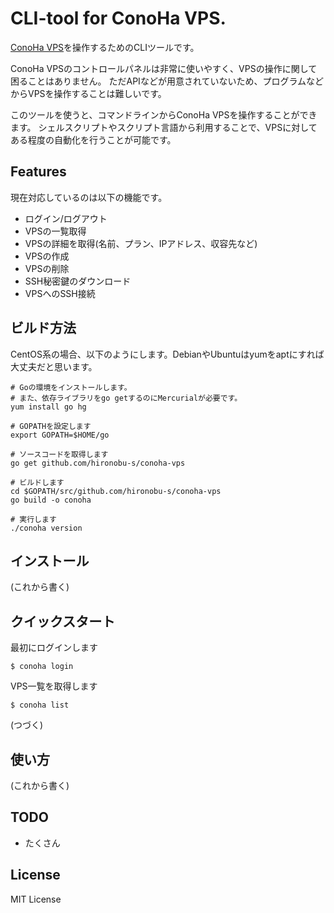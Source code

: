 # CLI-tool for ConoHa VPS.

[ConoHa VPS](https://www.conoha.jp/)を操作するためのCLIツールです。

ConoHa VPSのコントロールパネルは非常に使いやすく、VPSの操作に関して困ることはありません。
ただAPIなどが用意されていないため、プログラムなどからVPSを操作することは難しいです。

このツールを使うと、コマンドラインからConoHa VPSを操作することができます。
シェルスクリプトやスクリプト言語から利用することで、VPSに対してある程度の自動化を行うことが可能です。

## Features

現在対応しているのは以下の機能です。

* ログイン/ログアウト
* VPSの一覧取得
* VPSの詳細を取得(名前、プラン、IPアドレス、収容先など)
* VPSの作成
* VPSの削除
* SSH秘密鍵のダウンロード
* VPSへのSSH接続

## ビルド方法

CentOS系の場合、以下のようにします。DebianやUbuntuはyumをaptにすれば大丈夫だと思います。


```
# Goの環境をインストールします。
# また、依存ライブラリをgo getするのにMercurialが必要です。
yum install go hg

# GOPATHを設定します
export GOPATH=$HOME/go

# ソースコードを取得します
go get github.com/hironobu-s/conoha-vps

# ビルドします
cd $GOPATH/src/github.com/hironobu-s/conoha-vps
go build -o conoha

# 実行します
./conoha version
```

## インストール
(これから書く)

## クイックスタート

最初にログインします
```
$ conoha login
```

VPS一覧を取得します
```
$ conoha list
```

(つづく)

## 使い方

(これから書く)

## TODO

* たくさん

## License

MIT License
